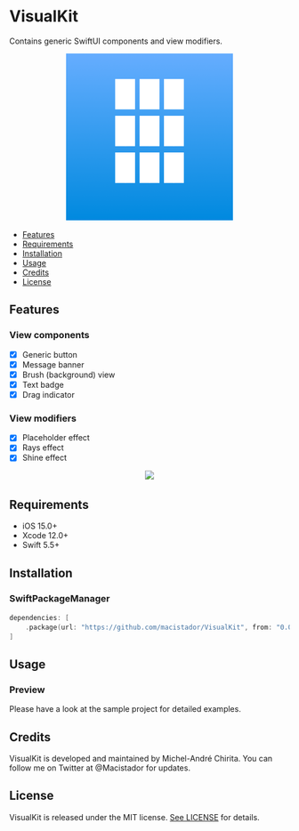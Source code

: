 # VisualKit
Contains generic SwiftUI components and view modifiers.

<p align="center">
  <img src="https://github.com/macistador/VisualKit/blob/main/IconVisualKit.png" width="300" height="300"/>
</p>

- [Features](#features)
- [Requirements](#requirements)
- [Installation](#installation)
- [Usage](#usage)
- [Credits](#credits)
- [License](#license)

## Features

### View components

- [x] Generic button
- [x] Message banner
- [x] Brush (background) view
- [x] Text badge
- [x] Drag indicator

### View modifiers

- [x] Placeholder effect
- [x] Rays effect
- [x] Shine effect

<p align="center">
  <img src="https://github.com/macistador/VisualKit/blob/main/demo.gif" />
</p>

## Requirements

- iOS 15.0+
- Xcode 12.0+
- Swift 5.5+

## Installation

### SwiftPackageManager

```swift
dependencies: [
    .package(url: "https://github.com/macistador/VisualKit", from: "0.0.3")
]
```

## Usage

### Preview

Please have a look at the sample project for detailed examples.

## Credits

VisualKit is developed and maintained by Michel-André Chirita. You can follow me on Twitter at @Macistador for updates.

## License

VisualKit is released under the MIT license. [See LICENSE](https://github.com/macistador/MediasKit/blob/master/LICENSE) for details.
